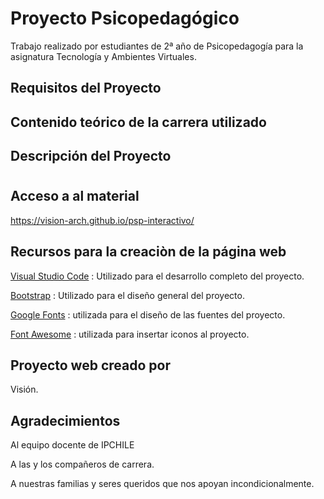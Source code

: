 # Proyecto Psicopedagógico
Trabajo realizado por estudiantes de 2ª año de Psicopedagogía para la asignatura Tecnología y Ambientes Virtuales.

## Requisitos del Proyecto

## Contenido teórico de la carrera utilizado

## Descripción del Proyecto

#

#

## Acceso a al material
https://vision-arch.github.io/psp-interactivo/

## Recursos para la creaciòn de la página web
<a href="https://code.visualstudio.com/" target="_blank">Visual Studio Code</a>
   : Utilizado para el desarrollo completo del proyecto.

<a href="https://getbootstrap.com/docs/5.1/getting-started/introduction/" target="_blank">Bootstrap</a>
   : Utilizado para el diseño general del proyecto.

<a href="https://fonts.google.com/" target="_blank">Google Fonts</a>
   : utilizada para el diseño de las fuentes del proyecto.

<a href="https://fontawesome.com/" target="_blank">Font Awesome</a>
   : utilizada para insertar iconos al proyecto.

## Proyecto web creado por
Visión.

## Agradecimientos
Al equipo docente de IPCHILE

A las y los compañeros de carrera.

A nuestras familias y seres queridos que nos apoyan incondicionalmente.